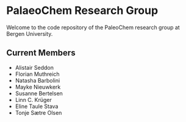 # PalaeoChem Research Group 

Welcome to the code repository of the PaleoChem research group at Bergen University. 

## Current Members

- Alistair Seddon
- Florian Muthreich
- Natasha Barbolini
- Mayke Nieuwkerk
- Susanne Bertelsen
- Linn C. Krüger
- Eline Taule Stava
- Tonje Sætre Olsen

